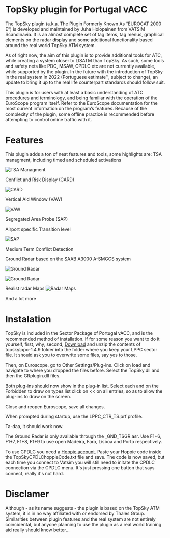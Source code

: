 # TopSky plugin for Portugal vACC

The TopSky plugin (a.k.a. The Plugin Formerly Known As “EUROCAT 2000 E”) is developed and maintained by Juha Holopainen from VATSIM Scandinavia. It is an almost complete set of tag items, tag menus, graphical elements on the radar display and some additional functionality based around the real world TopSky ATM system. 

As of right now, the aim of this plugin is to provide additional tools for ATC, while creating a system closer to LISATM than TopSky. As such, some tools and safety nets like PDC, MSAW, CPDLC etc are not currently available, while supported by the plugin.
In the future with the introduction of TopSky in the real system in 2022 (Portuguese estimate™, subject to change), an update to bring it up to the real life counterpart standards should follow suit.

This plugin is for users with at least a basic understanding of ATC procedures and terminology, and being familiar with the operation of the EuroScope program itself. Refer to the EuroScope documentation for the most current information on the program’s features. Because of the complexity of the plugin, some offline practice is recommended before attempting to control online traffic with it.

# Features
This plugin adds a ton of neat features and tools, some highlights are:
TSA managment, including timed and scheduled activations

![TSA Managment](https://user-images.githubusercontent.com/13833056/97945690-23e28800-1d80-11eb-8bce-a43d5735573e.jpg)

Conflict and Risk Display (CARD)

![CARD](https://user-images.githubusercontent.com/13833056/97945835-9bb0b280-1d80-11eb-9498-1f6bd4ed1c4e.png)

Vertical Aid Window (VAW)

![VAW](https://user-images.githubusercontent.com/13833056/97945927-de728a80-1d80-11eb-821a-d5ac31cc7cac.png)

Segregated Area Probe (SAP)

Airport specific Transition level


![SAP](https://user-images.githubusercontent.com/13833056/97945951-ecc0a680-1d80-11eb-9e7f-b42b4cf19085.png)

Medium Term Conflict Detection

Ground Radar based on the SAAB A3000 A-SMGCS system

![Ground Radar](https://user-images.githubusercontent.com/13833056/97946021-18dc2780-1d81-11eb-9ae6-3174cfb085c1.png)

![Ground Radar](https://user-images.githubusercontent.com/13833056/97946071-33ae9c00-1d81-11eb-9a52-7af0abfd59d6.png)

Realist radar Maps
![Radar Maps](https://user-images.githubusercontent.com/13833056/97946155-6d7fa280-1d81-11eb-9e83-135feb0831ae.png)


And a lot more

# Instalation
TopSky is included in the Sector Package of Portugal vACC, and is the recommended method of installation. If for some reason you want to do it yourself, first, why, second, [Download](https://github.com/pinatacolada/topskylppc/archive/1.4.9.zip) and unzip the contents of topskylppc-1.4.9 folder into the folder where you keep your LPPC sector file. It should ask you to overwrite some files, say yes to those.

Then, on Euroscope, go to Other Settings/Plug-ins. Click on load and navigate to where you dropped the files before. Select the TopSky.dll and then the GRplugin.dll files.

Both plug-ins should now show in the plug-in list. Select each and on the Forbidden to draw on types list click on << on all entries, so as to allow the plug-ins to draw on the screen.

Close and reopen Euroscope, save all changes. 

When prompted during startup, use the LPPC_CTR_TS.prf profile.

Ta-daa, it should work now.

The Ground Radar is only available through the _GND_TSGR.asr. Use F1+6, F1+7, F1+8, F1+9 to use open Madeira, Faro, Lisboa and Porto respectively.

To use CPDLC you need a [Hoppie account](https://www.hoppie.nl/acars/system/register.html). Paste your Hoppie code inside the TopSkyCPDLChoppieCode.txt file and save. The code is now saved, but each time you connect to Vatsim you will still need to initate the CPDLC connection via the CPDLC menu. It's just pressing one button that says connect, really it's not hard.

# Disclamer
Although - as its name suggests - the plugin is based on the TopSky ATM system, it is in no way affiliated with or endorsed by Thales Group. Similarities between plugin features and the real system are not entirely coincidental, but anyone planning to use the plugin as a real world training aid really should know better…


